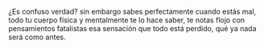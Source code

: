 ¿Es confuso verdad? sin embargo sabes perfectamente cuando estás mal, todo tu cuerpo física y mentalmente te lo hace saber, te notas flojo con pensamientos fatalistas esa sensación que todo está perdido, qué ya nada será como antes.
